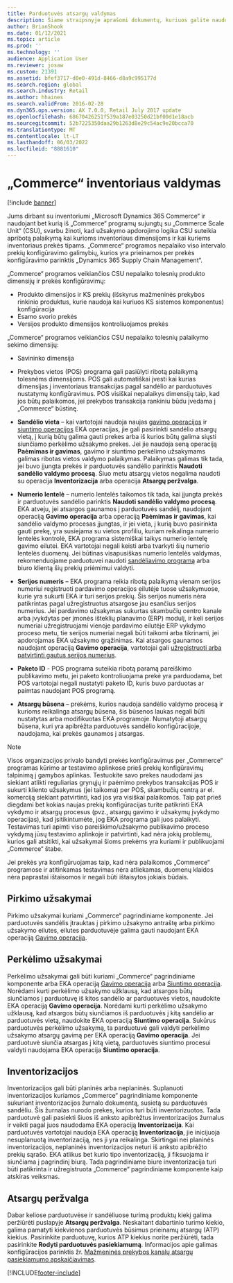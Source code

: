 ```yaml
---
title: Parduotuvės atsargų valdymas
description: Šiame straipsnyje aprašomi dokumentų, kuriuos galite naudoti atsargai valdyti, tipai.
author: BrianShook
ms.date: 01/12/2021
ms.topic: article
ms.prod: ''
ms.technology: ''
audience: Application User
ms.reviewer: josaw
ms.custom: 21391
ms.assetid: bfef3717-d0e0-491d-8466-d8a9c995177d
ms.search.region: global
ms.search.industry: Retail
ms.author: hhaines
ms.search.validFrom: 2016-02-28
ms.dyn365.ops.version: AX 7.0.0, Retail July 2017 update
ms.openlocfilehash: 68670426251f539a187e03250d21bf00d1e18acb
ms.sourcegitcommit: 52b7225350daa29b1263d8e29c54ac9e20bcca70
ms.translationtype: MT
ms.contentlocale: lt-LT
ms.lasthandoff: 06/03/2022
ms.locfileid: "8881610"
---
```

# <a name="commerce-inventory-management"></a>„Commerce“ inventoriaus valdymas

[!include [banner](includes/banner.md)]

Jums dirbant su inventoriumi „Microsoft Dynamics 365 Commerce“ ir naudojant bet kurią iš „Commerce“ programų sujungtų su „Commerce Scale Unit“ (CSU), svarbu žinoti, kad užsakymo apdorojimo logika CSU suteikia apribotą palaikymą kai kurioms inventoriaus dimensijoms ir kai kuriems inventoriaus prekės tipams. „Commerce“ programos nepalaiko viso intervalo prekių konfigūravimo galimybių, kurios yra prieinamos per prekės konfigūravimo parinktis „Dynamics 365 Supply Chain Management“.

„Commerce“ programos veikiančios CSU nepalaiko tolesnių produkto dimensijų ir prekės konfigūravimų:

- Produkto dimensijos ir KS prekių (išskyrus mažmeninės prekybos rinkinio produktus, kurie naudoja kai kuriuos KS sistemos komponentus) konfigūracija
- Esamo svorio prekės
- Versijos produkto dimensijos kontroliuojamos prekės

„Commerce“ programos veikiančios CSU nepalaiko tolesnių palaikymo sekimo dimensijų:
- Savininko dimensija

- Prekybos vietos (POS) programa gali pasiūlyti ribotą palaikymą tolesnėms dimensijoms. POS gali automatiškai įvesti kai kurias dimensijas į inventoriaus transakcijas pagal sandėlio ar parduotuvės nustatymų konfigūravimus. POS visiškai nepalaikys dimensijų taip, kad jos būtų palaikomos, jei prekybos transakcija rankiniu būdu įvedama į „Commerce“ būstinę. 

- **Sandėlio vieta** – kai vartotojai naudoja naujas [gavimo operacijos](./pos-inbound-inventory-operation.md) ir [siuntimo operacijos](./pos-outbound-inventory-operation.md) EKA operacijas, jie gali pasirinkti sandėlio atsargų vietą, į kurią būtų galima gauti prekes arba iš kurios būtų galima siųsti siunčiamo perkėlimo užsakymo prekes. Jei jie naudoja seną operaciją **Paėmimas ir gavimas**, gavimo ir siuntimo perkėlimo užsakymams galimas ribotas vietos valdymo palaikymas. Palaikymas galimas tik tada, jei buvo įjungta prekės ir parduotuvės sandėlio parinktis **Naudoti sandėlio valdymo procesą**. Šiuo metu atsargų vietos negalima naudoti su operacija **Inventorizacija** arba operacija **Atsargų peržvalga**.

- **Numerio lentelė** – numerio lentelės taikomos tik tada, kai įjungta prekės ir parduotuvės sandėlio parinktis **Naudoti sandėlio valdymo procesą**. EKA atveju, jei atsargos gaunamos į parduotuvės sandėlį, naudojant operaciją **Gavimo operacija** arba operaciją **Paėmimas ir gavimas**, kai sandėlio valdymo procesas įjungtas, ir jei vieta, į kurią buvo pasirinkta gauti prekę, yra susiejama su vietos profiliu, kuriam reikalinga numerio lentelės kontrolė, EKA programa sistemiškai taikys numerio lentelę gavimo eilutei. EKA vartotojai negali keisti arba tvarkyti šių numerio lentelės duomenų. Jei būtinas visapusiškas numerio lentelės valdymas, rekomenduojame parduotuvei naudoti [sandėliavimo programą](../supply-chain/warehousing/install-configure-warehousing-app.md) arba biuro klientą šių prekių priėmimui valdyti.

- **Serijos numeris** – EKA programa reikia ribotą palaikymą vienam serijos numeriui registruoti pardavimo operacijos eilutėje tuose užsakymuose, kurie yra sukurti EKA ir turi serijos prekių. Šis serijos numeris nėra patikrintas pagal užregistruotus atsargose jau esančius serijos numerius. Jei pardavimo užsakymas sukurtas skambučių centro kanale arba įvykdytas per įmonės išteklių planavimo (ERP) modulį, ir keli serijos numeriai užregistruojami vienoje pardavimo eilutėje ERP vykdymo proceso metu, tie serijos numeriai negali būti taikomi arba tikrinami, jei apdorojamas EKA užsakymo grąžinimas. Kai atsargos gaunamos naudojant operaciją **Gavimo operacija**, vartotojai gali [užregistruoti arba patvirtinti gautus serijos numerius](./pos-serialized-items.md).

- **Paketo ID** - POS programa suteikia ribotą paramą pareiškimo publikavimo metu, jei paketo kontroliuojama prekė yra parduodama, bet POS vartotojai negali nustatyti paketo ID, kuris buvo parduotas ar paimtas naudojant POS programą.

- **Atsargų būsena** – prekėms, kurios naudoja sandėlio valdymo procesą ir kurioms reikalinga atsargų būsena, šis būsenos laukas negali būti nustatytas arba modifikuotas EKA programoje. Numatytoji atsargų būsena, kuri yra apibrėžta parduotuvės sandėlio konfigūracijoje, naudojama, kai prekės gaunamos į atsargas.

> [!NOTE]
> Visos organizacijos privalo bandyti prekės konfigūravimus per „Commerce“ programas kūrimo ar testavimo aplinkose prieš prekių konfigūravimų talpinimą į gamybos aplinkas. Testuokite savo prekes naudodami jas siekiant atlikti reguliarias grynųjų ir paėmimo prekybos transakcijas POS ir sukurti kliento užsakymus (jei taikoma) per POS, skambučių centrą ar el. komerciją siekiant patvirtinti, kad jos yra visiškai palaikomos. Taip pat prieš diegdami bet kokias naujas prekių konfigūracijas turite patikrinti EKA vykdymo ir atsargų procesus (pvz., atsargų gavimo ir užsakymų įvykdymo operacijas), kad įsitikintumėte, jog EKA programa gali juos palaikyti. Testavimas turi apimti viso pareiškimo/užsakymo publikavimo proceso vykdymą jūsų testavimo aplinkoje ir patvirtinti, kad nėra jokių problemų, kurios gali atsitikti, kai užsakymai šioms prekėms yra kuriami ir publikuojami „Commerce“ štabe.
>
> Jei prekės yra konfigūruojamas taip, kad nėra palaikomos „Commerce“ programose ir atitinkamas testavimas nėra atliekamas, duomenų klaidos nėra paprastai ištaisomos ir negali būti ištaisytos jokiais būdais.

## <a name="purchase-orders"></a>Pirkimo užsakymai

Pirkimo užsakymai kuriami „Commerce“ pagrindiniame komponente. Jei parduotuvės sandėlis įtrauktas į pirkimo užsakymo antraštę arba pirkimo užsakymo eilutes, eilutes parduotuvėje galima gauti naudojant EKA operaciją [Gavimo operacija](./pos-inbound-inventory-operation.md). 

## <a name="transfer-orders"></a>Perkėlimo užsakymai

Perkėlimo užsakymai gali būti kuriami „Commerce“ pagrindiniame komponente arba EKA operaciją [Gavimo operacija](./pos-inbound-inventory-operation.md) arba [Siuntimo operacija](./pos-outbound-inventory-operation.md). Norėdami kurti perkėlimo užsakymo užklausą, kad atsargos būtų siunčiamos į parduotuvę iš kitos sandėlio ar parduotuvės vietos, naudokite EKA operaciją **Gavimo operacija**. Norėdami kurti perkėlimo užsakymo užklausą, kad atsargos būtų siunčiamos iš parduotuvės į kitą sandėlio ar parduotuvės vietą, naudokite EKA operaciją **Siuntimo operacija**. Sukūrus parduotuvės perkėlimo užsakymą, ta parduotuvė gali valdyti perkėlimo užsakymo atsargų gavimą per EKA operaciją **Gavimo operacija**. Jei parduotuvė siunčia atsargas į kitą vietą, parduotuvės siuntimo procesui valdyti naudojama EKA operacija **Siuntimo operacija**.

## <a name="stock-counts"></a>Inventorizacijos

Inventorizacijos gali būti planinės arba neplaninės. Suplanuoti inventorizacijos kuriamos „Commerce“ pagrindiniame komponente sukuriant inventorizacijos žurnalo dokumentą, susietą su parduotuvės sandėliu. Šis žurnalas nurodo prekes, kurios turi būti inventorizuotos. Tada parduotuvė gali pasiekti šiuos iš anksto apibrėžtus inventorizacijos žurnalus ir veikti pagal juos naudodama EKA operaciją **Inventorizacija**. Kai parduotuvės vartotojai naudoja EKA operaciją **Inventorizacija**, jie inicijuoja nesuplanuotą inventorizaciją, nes ji yra reikalinga. Skirtingai nei planinės inventorizacijos, neplaninės inventorizacijos neturi iš anksto apibrėžto prekių sąrašo. EKA atlikus bet kurio tipo inventorizaciją, ji fiksuojama ir siunčiama į pagrindinį biurą. Tada pagrindiniame biure inventorizacija turi būti patikrinta ir užregistruota „Commerce“ pagrindiniame komponente kaip atskiras veiksmas.

## <a name="inventory-lookup"></a>Atsargų peržvalga

Dabar keliose parduotuvėse ir sandėliuose turimą produktų kiekį galima peržiūrėti puslapyje **Atsargų peržvalga**. Neskaitant dabartinio turimo kiekio, galima pamatyti kiekvienos parduotuvės būsimus prieinamų atsargų (ATP) kiekius. Pasirinkite parduotuvę, kurios ATP kiekius norite peržiūrėti, tada pasirinkite **Rodyti parduotuvės pasiekiamumą**. Informacijos apie galimas konfigūracijos parinktis žr. [Mažmeninės prekybos kanalų atsargų pasiekiamumo apskaičiavimas](./calculated-inventory-retail-channels.md).


[!INCLUDE[footer-include](../includes/footer-banner.md)]